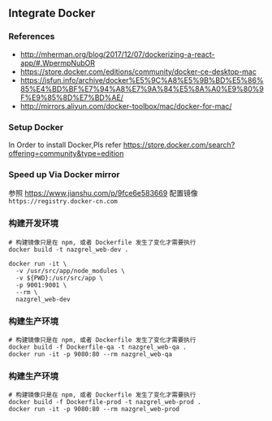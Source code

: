 ## Integrate Docker

### References

- http://mherman.org/blog/2017/12/07/dockerizing-a-react-app/#.WpermpNubOR
- https://store.docker.com/editions/community/docker-ce-desktop-mac
- https://jsfun.info/archive/docker%E5%9C%A8%E5%9B%BD%E5%86%85%E4%BD%BF%E7%94%A8%E7%9A%84%E5%8A%A0%E9%80%9F%E9%85%8D%E7%BD%AE/
- http://mirrors.aliyun.com/docker-toolbox/mac/docker-for-mac/

### Setup Docker

In Order to install Docker,Pls refer https://store.docker.com/search?offering=community&type=edition

### Speed up Via Docker mirror

参照 https://www.jianshu.com/p/9fce6e583669 配置镜像 `https://registry.docker-cn.com`

### 构建开发环境

```shell
# 构建镜像只是在 npm, 或者 Dockerfile 发生了变化才需要执行
docker build -t nazgrel_web-dev .

docker run -it \
  -v /usr/src/app/node_modules \
  -v ${PWD}:/usr/src/app \
  -p 9001:9001 \
  --rm \
  nazgrel_web-dev
```

### 构建生产环境

```shell
# 构建镜像只是在 npm, 或者 Dockerfile 发生了变化才需要执行
docker build -f Dockerfile-qa -t nazgrel_web-qa .
docker run -it -p 9080:80 --rm nazgrel_web-qa
```

### 构建生产环境

```shell
# 构建镜像只是在 npm, 或者 Dockerfile 发生了变化才需要执行
docker build -f Dockerfile-prod -t nazgrel_web-prod .
docker run -it -p 9080:80 --rm nazgrel_web-prod
```

